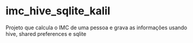 # imc_hive_sqlite_kalil

Projeto que calcula o IMC de uma pessoa e grava as informações usando hive, shared preferences e sqlite

